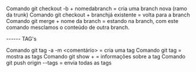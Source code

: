 Comando git checkout -b + nomedabranch = cria uma branch nova (ramo da trunk)
Comando git checkout + branchjá existente = volta para a branch
Comando git merge + nome da branch = estando na branch, com este comando mesclamos o conteúdo de outra branch.

------ TAG's

Comando git tag -a <nome da tag> -m <comentário> = cria uma tag
Comando git tag = mostra as tags
Comando git show + <nome da tag> = informações sobre a tag
Comando git push origin --tags = envia todas as tags